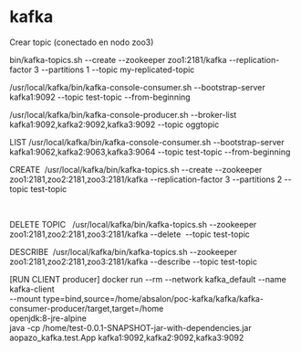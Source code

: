 # kafka

Crear topic (conectado en nodo zoo3)

bin/kafka-topics.sh --create --zookeeper zoo1:2181/kafka --replication-factor 3 --partitions 1 --topic my-replicated-topic


/usr/local/kafka/bin/kafka-console-consumer.sh --bootstrap-server kafka1:9092 --topic test-topic --from-beginning 

/usr/local/kafka/bin/kafka-console-producer.sh --broker-list kafka1:9092,kafka2:9092,kafka3:9092 --topic oggtopic 


LIST
/usr/local/kafka/bin/kafka-console-consumer.sh --bootstrap-server kafka1:9062,kafka2:9063,kafka3:9064 --topic test-topic --from-beginning

CREATE 
/usr/local/kafka/bin/kafka-topics.sh --create --zookeeper zoo1:2181,zoo2:2181,zoo3:2181/kafka --replication-factor 3 --partitions 2 --topic test-topic 

 

DELETE TOPIC  
/usr/local/kafka/bin/kafka-topics.sh --zookeeper zoo1:2181,zoo2:2181,zoo3:2181/kafka --delete  --topic test-topic 
 

DESCRIBE 
/usr/local/kafka/bin/kafka-topics.sh --zookeeper zoo1:2181,zoo2:2181,zoo3:2181/kafka --describe --topic test-topic 


[RUN CLIENT producer]
docker run --rm --network kafka_default --name kafka-client \
--mount type=bind,source=/home/absalon/poc-kafka/kafka/kafka-consumer-producer/target,target=/home \
openjdk:8-jre-alpine \
java -cp /home/test-0.0.1-SNAPSHOT-jar-with-dependencies.jar aopazo_kafka.test.App kafka1:9092,kafka2:9092,kafka3:9092
